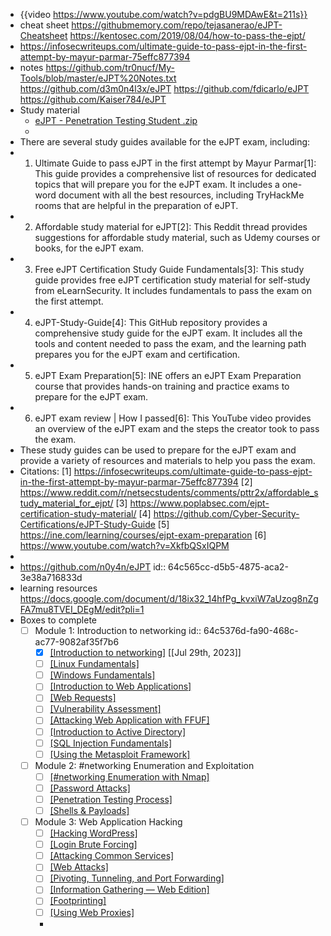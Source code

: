 - {{video https://www.youtube.com/watch?v=pdgBU9MDAwE&t=211s}}
- cheat sheet https://githubmemory.com/repo/tejasanerao/eJPT-Cheatsheet https://kentosec.com/2019/08/04/how-to-pass-the-ejpt/
- https://infosecwriteups.com/ultimate-guide-to-pass-ejpt-in-the-first-attempt-by-mayur-parmar-75effc877394
- notes https://github.com/tr0nucf/My-Tools/blob/master/eJPT%20Notes.txt https://github.com/d3m0n4l3x/eJPT
  https://github.com/fdicarlo/eJPT
  https://github.com/Kaiser784/eJPT
- Study material
	- [eJPT - Penetration Testing Student .zip](../assets/eJPT_-_Penetration_Testing_Student_1693798218656_0.zip)
	-
- There are several study guides available for the eJPT exam, including:
- 1. Ultimate Guide to pass eJPT in the first attempt by Mayur Parmar[1]: This guide provides a comprehensive list of resources for dedicated topics that will prepare you for the eJPT exam. It includes a one-word document with all the best resources, including TryHackMe rooms that are helpful in the preparation of eJPT.
- 2. Affordable study material for eJPT[2]: This Reddit thread provides suggestions for affordable study material, such as Udemy courses or books, for the eJPT exam.
- 3. Free eJPT Certification Study Guide Fundamentals[3]: This study guide provides free eJPT certification study material for self-study from eLearnSecurity. It includes fundamentals to pass the exam on the first attempt.
- 4. eJPT-Study-Guide[4]: This GitHub repository provides a comprehensive study guide for the eJPT exam. It includes all the tools and content needed to pass the exam, and the learning path prepares you for the eJPT exam and certification.
- 5. eJPT Exam Preparation[5]: INE offers an eJPT Exam Preparation course that provides hands-on training and practice exams to prepare for the eJPT exam.
- 6. eJPT exam review | How I passed[6]: This YouTube video provides an overview of the eJPT exam and the steps the creator took to pass the exam.
- These study guides can be used to prepare for the eJPT exam and provide a variety of resources and materials to help you pass the exam.
- Citations:
  [1] https://infosecwriteups.com/ultimate-guide-to-pass-ejpt-in-the-first-attempt-by-mayur-parmar-75effc877394
  [2] https://www.reddit.com/r/netsecstudents/comments/pttr2x/affordable_study_material_for_ejpt/
  [3] https://www.poplabsec.com/ejpt-certification-study-material/
  [4] https://github.com/Cyber-Security-Certifications/eJPT-Study-Guide
  [5] https://ine.com/learning/courses/ejpt-exam-preparation
  [6] https://www.youtube.com/watch?v=XkfbQSxIQPM
-
- https://github.com/n0y4n/eJPT
  id:: 64c565cc-d5b5-4875-aca2-3e38a716833d
- learning resources https://docs.google.com/document/d/18ix32_14hfPg_kvxiW7aUzog8nZgFA7mu8TVEI_DEgM/edit?pli=1
- Boxes to complete
	- [ ] Module 1: Introduction to networking
	  id:: 64c5376d-fa90-468c-ac77-9082af35f7b6
		- [X] [[Introduction to networking]](https://academy.hackthebox.com/module/details/34) [[Jul 29th, 2023]]
		- [ ] [[Linux Fundamentals]](https://academy.hackthebox.com/module/details/18)
		- [ ] [[Windows Fundamentals]](https://academy.hackthebox.com/module/details/49)
		- [ ] [[Introduction to Web Applications]](https://academy.hackthebox.com/module/details/49)
		- [ ] [[Web Requests]](https://academy.hackthebox.com/module/details/35)
		- [ ] [[Vulnerability Assessment]](https://academy.hackthebox.com/module/details/108)
		- [ ] [[Attacking Web Application with FFUF]](https://academy.hackthebox.com/module/details/54)
		- [ ] [[Introduction to Active Directory]](https://academy.hackthebox.com/module/details/74)
		- [ ] [[SQL Injection Fundamentals]](https://academy.hackthebox.com/module/details/33)
		- [ ] [[Using the Metasploit Framework]](https://academy.hackthebox.com/module/details/39/)
	- [ ] Module 2: #networking Enumeration and Exploitation
		- [ ] [[#networking Enumeration with Nmap]](https://academy.hackthebox.com/module/details/19)
		- [ ] [[Password Attacks]](https://academy.hackthebox.com/module/details/147)
		- [ ] [[Penetration Testing Process]](https://academy.hackthebox.com/module/details/90)
		- [ ] [[Shells & Payloads]](https://academy.hackthebox.com/module/details/115)
	- [ ] Module 3: Web Application Hacking
		- [ ] [[Hacking WordPress]](https://academy.hackthebox.com/module/details/17)
		- [ ] [[Login Brute Forcing]](https://academy.hackthebox.com/module/details/57)
		- [ ] [[Attacking Common Services]](https://academy.hackthebox.com/module/details/116)
		- [ ] [[Web Attacks]](https://academy.hackthebox.com/module/details/116)
		- [ ] [[Pivoting, Tunneling, and Port Forwarding]](https://academy.hackthebox.com/module/details/158)
		- [ ] [[Information Gathering — Web Edition]](https://academy.hackthebox.com/module/details/144)
		- [ ] [[Footprinting]](https://academy.hackthebox.com/module/details/112)
		- [ ] [[Using Web Proxies]](https://academy.hackthebox.com/module/details/110)
		-